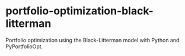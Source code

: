 # portfolio-optimization-black-litterman
Portfolio optimization using the Black-Litterman model with Python and PyPortfolioOpt.
